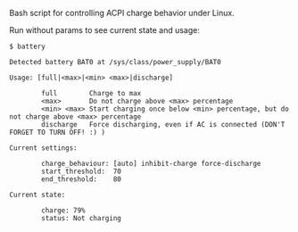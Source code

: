 Bash script for controlling ACPI charge behavior under Linux.

Run without params to see current state and usage:


```
$ battery

Detected battery BAT0 at /sys/class/power_supply/BAT0

Usage: [full|<max>|<min> <max>|discharge]

        full        Charge to max
        <max>       Do not charge above <max> percentage
        <min> <max> Start charging once below <min> percentage, but do not charge above <max> percentage
        discharge   Force discharging, even if AC is connected (DON'T FORGET TO TURN OFF! :) )

Current settings:

        charge_behaviour: [auto] inhibit-charge force-discharge
        start_threshold:  70
        end_threshold:    80

Current state:

        charge: 79%
        status: Not charging
```